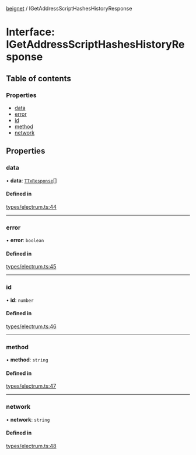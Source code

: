 [beignet](../README.md) / IGetAddressScriptHashesHistoryResponse

# Interface: IGetAddressScriptHashesHistoryResponse

## Table of contents

### Properties

- [data](IGetAddressScriptHashesHistoryResponse.md#data)
- [error](IGetAddressScriptHashesHistoryResponse.md#error)
- [id](IGetAddressScriptHashesHistoryResponse.md#id)
- [method](IGetAddressScriptHashesHistoryResponse.md#method)
- [network](IGetAddressScriptHashesHistoryResponse.md#network)

## Properties

### data

• **data**: [`TTxResponse`](../README.md#ttxresponse)[]

#### Defined in

[types/electrum.ts:44](https://github.com/synonymdev/beignet/blob/e4162f7/src/types/electrum.ts#L44)

___

### error

• **error**: `boolean`

#### Defined in

[types/electrum.ts:45](https://github.com/synonymdev/beignet/blob/e4162f7/src/types/electrum.ts#L45)

___

### id

• **id**: `number`

#### Defined in

[types/electrum.ts:46](https://github.com/synonymdev/beignet/blob/e4162f7/src/types/electrum.ts#L46)

___

### method

• **method**: `string`

#### Defined in

[types/electrum.ts:47](https://github.com/synonymdev/beignet/blob/e4162f7/src/types/electrum.ts#L47)

___

### network

• **network**: `string`

#### Defined in

[types/electrum.ts:48](https://github.com/synonymdev/beignet/blob/e4162f7/src/types/electrum.ts#L48)
